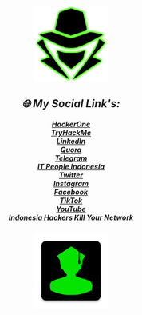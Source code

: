 <p align="center"><img src="0011.png" alt="Master of IT" width="150"/></p>

<center><h2><b><i>🌐 My Social Link's:</i></b></h2>
<h5><i><a href="https://hackerone.com/xcod3bughunt3r">HackerOne</a><br>
<a href="https://tryhackme.com/p/Xcod3bughunt3r">TryHackMe</a><br>
<a href="https://www.linkedin.com/in/xcod3bughunt3r">LinkedIn</a><br>
<a href="https://id.quora.com/profile/ALIF-FUSOBAR?ch=10&oid=1837835981&share=f20a095b&srid=hk8GQ9&target_type=user">Quora</a><br>
<a href="https://t.me/xcod3bughunt3r">Telegram</a><br>
<a href="https://t.me/itpeopleindonesia">IT People Indonesia</a><br>
<a href="https://mobile.twitter.com/Xcod3bughunt3r">Twitter</a><br>
<a href="https://www.instagram.com/xcod3bughunt3r">Instagram</a><br>
<a href="https://www.facebook.com/profile.php?id=100082527189835">Facebook</a><br>
<a href="https://tiktok.com/xcod3bughunt3r">TikTok</a><br>
<a href="https://www.youtube.com/channel/UCDRFcjutewkhAioAuqTB5wg">YouTube</a><br>
<a href="https://hackillyournet.id">Indonesia Hackers Kill Your Network</a></i></h5></center>

<p align="center"><img src="0022.png" alt="Master of IT" width="150"/></p>
